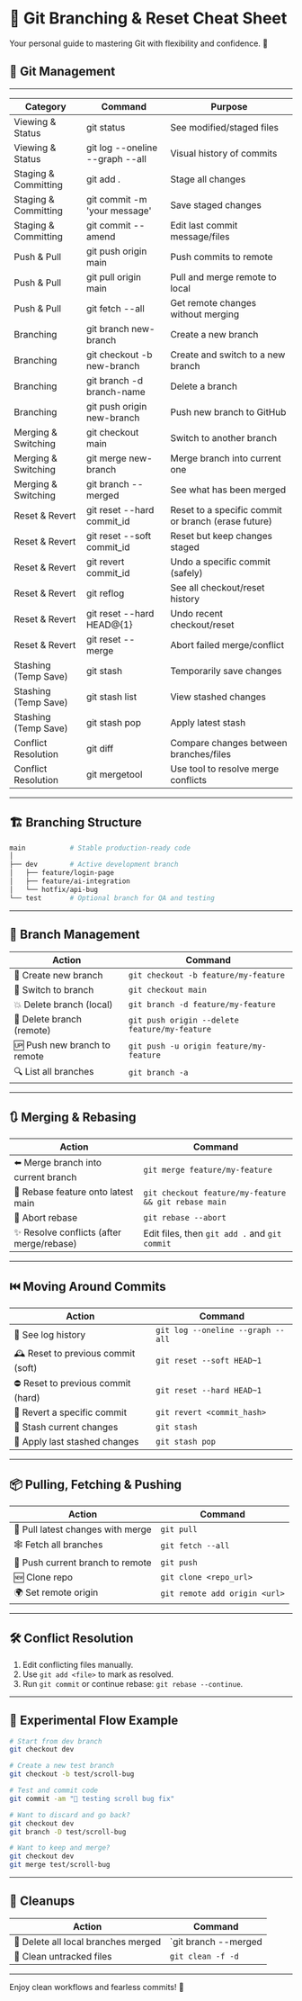 # 🧠 Git Branching & Reset Cheat Sheet

Your personal guide to mastering Git with flexibility and confidence. 💪

## 🌱 Git Management

--------------------------------------------------------------------
| Category            | Command                          |  Purpose |
|---------------------|----------------------------------|----------|
| Viewing & Status    |	git status	                     | See modified/staged files |
| Viewing & Status    | git log --oneline --graph --all	 | Visual history of commits |
| Staging & Committing|	git add .	                     |Stage all changes|
| Staging & Committing|	git commit -m 'your message'	 |Save staged changes|
| Staging & Committing|	git commit --amend	             |Edit last commit message/files|
| Push & Pull	      | git push origin main	         |Push commits to remote|
| Push & Pull	      | git pull origin main	         |Pull and merge remote to local|
| Push & Pull	      | git fetch --all	                 |Get remote changes without merging|
| Branching	          | git branch new-branch	         |Create a new branch|
| Branching	          | git checkout -b new-branch	     |Create and switch to a new branch|
| Branching	          | git branch -d branch-name	     |Delete a branch|
| Branching	          | git push origin new-branch	     |Push new branch to GitHub|
| Merging & Switching |	git checkout main	             |Switch to another branch|
| Merging & Switching |	git merge new-branch	         |Merge branch into current one|
| Merging & Switching |	git branch --merged	             |See what has been merged|
| Reset & Revert	  | git reset --hard commit_id	     |Reset to a specific commit or branch (erase future)|
| Reset & Revert	  | git reset --soft commit_id	     |Reset but keep changes staged|
| Reset & Revert	  | git revert commit_id	         |Undo a specific commit (safely)|
| Reset & Revert	  | git reflog	                     |See all checkout/reset history|
| Reset & Revert      |	git reset --hard HEAD@{1}	     |Undo recent checkout/reset|
| Reset & Revert	  | git reset --merge	             |Abort failed merge/conflict|
| Stashing (Temp Save)|	git stash	                     |Temporarily save changes|
| Stashing (Temp Save)|	git stash list	                 |View stashed changes|
| Stashing (Temp Save)|	git stash pop	                 |Apply latest stash|
| Conflict Resolution |	git diff	                     |Compare changes between branches/files|
| Conflict Resolution |	git mergetool	                 |Use tool to resolve merge conflicts|
-----------------------------------------------------------------------------------------------------





## 🏗️ Branching Structure

```bash
main           # Stable production-ready code
│
├── dev        # Active development branch
│   ├── feature/login-page
│   ├── feature/ai-integration
│   └── hotfix/api-bug
└── test       # Optional branch for QA and testing
```

---

## 🌱 Branch Management

| Action                                | Command |
|---------------------------------------|---------|
| 🚀 Create new branch                  | `git checkout -b feature/my-feature` |
| 🔄 Switch to branch                   | `git checkout main` |
| 💥 Delete branch (local)             | `git branch -d feature/my-feature` |
| 🧨 Delete branch (remote)            | `git push origin --delete feature/my-feature` |
| 🆙 Push new branch to remote         | `git push -u origin feature/my-feature` |
| 🔍 List all branches                 | `git branch -a` |

---

## 🔃 Merging & Rebasing

| Action                                 | Command |
|----------------------------------------|---------|
| ⬅️ Merge branch into current branch    | `git merge feature/my-feature` |
| 🔀 Rebase feature onto latest main     | `git checkout feature/my-feature && git rebase main` |
| 🧹 Abort rebase                        | `git rebase --abort` |
| ✨ Resolve conflicts (after merge/rebase) | Edit files, then `git add .` and `git commit` |

---

## ⏮️ Moving Around Commits

| Action                                  | Command |
|-----------------------------------------|---------|
| 🧭 See log history                      | `git log --oneline --graph --all` |
| 🕰️ Reset to previous commit (soft)     | `git reset --soft HEAD~1` |
| ⛔ Reset to previous commit (hard)      | `git reset --hard HEAD~1` |
| 🔄 Revert a specific commit             | `git revert <commit_hash>` |
| 📌 Stash current changes                | `git stash` |
| 📂 Apply last stashed changes           | `git stash pop` |

---

## 📦 Pulling, Fetching & Pushing

| Action                                 | Command |
|----------------------------------------|---------|
| 🔄 Pull latest changes with merge      | `git pull` |
| 🕸️ Fetch all branches                  | `git fetch --all` |
| 🎯 Push current branch to remote       | `git push` |
| 🆕 Clone repo                          | `git clone <repo_url>` |
| 🌍 Set remote origin                   | `git remote add origin <url>` |

---

## 🛠️ Conflict Resolution

1. Edit conflicting files manually.
2. Use `git add <file>` to mark as resolved.
3. Run `git commit` or continue rebase: `git rebase --continue`.

---

## 🧪 Experimental Flow Example

```bash
# Start from dev branch
git checkout dev

# Create a new test branch
git checkout -b test/scroll-bug

# Test and commit code
git commit -am "🧪 testing scroll bug fix"

# Want to discard and go back?
git checkout dev
git branch -D test/scroll-bug

# Want to keep and merge?
git checkout dev
git merge test/scroll-bug
```

---

## 🧹 Cleanups

| Action                              | Command |
|-------------------------------------|---------|
| 🧽 Delete all local branches merged | `git branch --merged | grep -v '\*\|main' | xargs git branch -d` |
| 🧽 Clean untracked files            | `git clean -f -d` |

---

Enjoy clean workflows and fearless commits! 🚀


